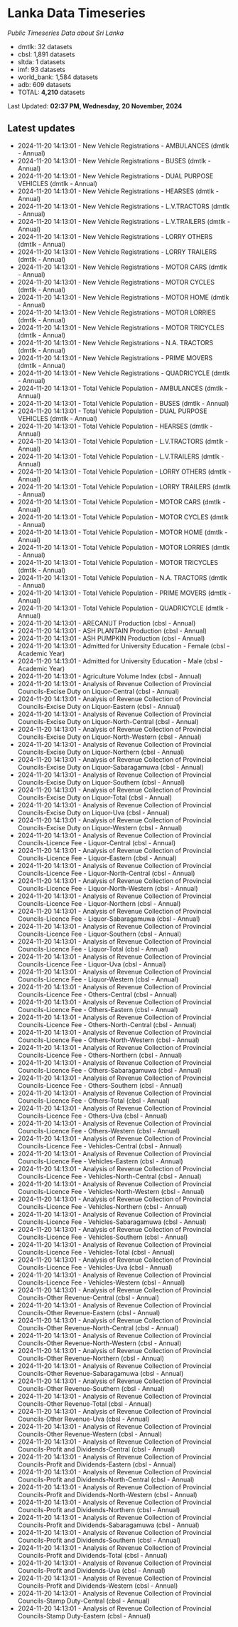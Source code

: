 # Lanka Data Timeseries
*Public Timeseries Data about Sri Lanka*

* dmtlk: 32 datasets
* cbsl: 1,891 datasets
* sltda: 1 datasets
* imf: 93 datasets
* world_bank: 1,584 datasets
* adb: 609 datasets
* TOTAL: **4,210** datasets

Last Updated: **02:37 PM, Wednesday, 20 November, 2024**

## Latest updates

* 2024-11-20 14:13:01 - New Vehicle Registrations - AMBULANCES (dmtlk - Annual)
* 2024-11-20 14:13:01 - New Vehicle Registrations - BUSES (dmtlk - Annual)
* 2024-11-20 14:13:01 - New Vehicle Registrations - DUAL PURPOSE VEHICLES (dmtlk - Annual)
* 2024-11-20 14:13:01 - New Vehicle Registrations - HEARSES (dmtlk - Annual)
* 2024-11-20 14:13:01 - New Vehicle Registrations - L.V.TRACTORS (dmtlk - Annual)
* 2024-11-20 14:13:01 - New Vehicle Registrations - L.V.TRAILERS (dmtlk - Annual)
* 2024-11-20 14:13:01 - New Vehicle Registrations - LORRY OTHERS (dmtlk - Annual)
* 2024-11-20 14:13:01 - New Vehicle Registrations - LORRY TRAILERS (dmtlk - Annual)
* 2024-11-20 14:13:01 - New Vehicle Registrations - MOTOR CARS (dmtlk - Annual)
* 2024-11-20 14:13:01 - New Vehicle Registrations - MOTOR CYCLES (dmtlk - Annual)
* 2024-11-20 14:13:01 - New Vehicle Registrations - MOTOR HOME (dmtlk - Annual)
* 2024-11-20 14:13:01 - New Vehicle Registrations - MOTOR LORRIES (dmtlk - Annual)
* 2024-11-20 14:13:01 - New Vehicle Registrations - MOTOR TRICYCLES (dmtlk - Annual)
* 2024-11-20 14:13:01 - New Vehicle Registrations - N.A. TRACTORS (dmtlk - Annual)
* 2024-11-20 14:13:01 - New Vehicle Registrations - PRIME MOVERS (dmtlk - Annual)
* 2024-11-20 14:13:01 - New Vehicle Registrations - QUADRICYCLE (dmtlk - Annual)
* 2024-11-20 14:13:01 - Total Vehicle Population - AMBULANCES (dmtlk - Annual)
* 2024-11-20 14:13:01 - Total Vehicle Population - BUSES (dmtlk - Annual)
* 2024-11-20 14:13:01 - Total Vehicle Population - DUAL PURPOSE VEHICLES (dmtlk - Annual)
* 2024-11-20 14:13:01 - Total Vehicle Population - HEARSES (dmtlk - Annual)
* 2024-11-20 14:13:01 - Total Vehicle Population - L.V.TRACTORS (dmtlk - Annual)
* 2024-11-20 14:13:01 - Total Vehicle Population - L.V.TRAILERS (dmtlk - Annual)
* 2024-11-20 14:13:01 - Total Vehicle Population - LORRY OTHERS (dmtlk - Annual)
* 2024-11-20 14:13:01 - Total Vehicle Population - LORRY TRAILERS (dmtlk - Annual)
* 2024-11-20 14:13:01 - Total Vehicle Population - MOTOR CARS (dmtlk - Annual)
* 2024-11-20 14:13:01 - Total Vehicle Population - MOTOR CYCLES (dmtlk - Annual)
* 2024-11-20 14:13:01 - Total Vehicle Population - MOTOR HOME (dmtlk - Annual)
* 2024-11-20 14:13:01 - Total Vehicle Population - MOTOR LORRIES (dmtlk - Annual)
* 2024-11-20 14:13:01 - Total Vehicle Population - MOTOR TRICYCLES (dmtlk - Annual)
* 2024-11-20 14:13:01 - Total Vehicle Population - N.A. TRACTORS (dmtlk - Annual)
* 2024-11-20 14:13:01 - Total Vehicle Population - PRIME MOVERS (dmtlk - Annual)
* 2024-11-20 14:13:01 - Total Vehicle Population - QUADRICYCLE (dmtlk - Annual)
* 2024-11-20 14:13:01 - ARECANUT Production (cbsl - Annual)
* 2024-11-20 14:13:01 - ASH PLANTAIN Production (cbsl - Annual)
* 2024-11-20 14:13:01 - ASH PUMPKIN Production (cbsl - Annual)
* 2024-11-20 14:13:01 - Admitted for University Education - Female (cbsl - Academic Year)
* 2024-11-20 14:13:01 - Admitted for University Education - Male (cbsl - Academic Year)
* 2024-11-20 14:13:01 - Agriculture Volume Index (cbsl - Annual)
* 2024-11-20 14:13:01 - Analysis of Revenue Collection of Provincial Councils-Excise Duty on Liquor-Central (cbsl - Annual)
* 2024-11-20 14:13:01 - Analysis of Revenue Collection of Provincial Councils-Excise Duty on Liquor-Eastern (cbsl - Annual)
* 2024-11-20 14:13:01 - Analysis of Revenue Collection of Provincial Councils-Excise Duty on Liquor-North-Central (cbsl - Annual)
* 2024-11-20 14:13:01 - Analysis of Revenue Collection of Provincial Councils-Excise Duty on Liquor-North-Western (cbsl - Annual)
* 2024-11-20 14:13:01 - Analysis of Revenue Collection of Provincial Councils-Excise Duty on Liquor-Northern (cbsl - Annual)
* 2024-11-20 14:13:01 - Analysis of Revenue Collection of Provincial Councils-Excise Duty on Liquor-Sabaragamuwa (cbsl - Annual)
* 2024-11-20 14:13:01 - Analysis of Revenue Collection of Provincial Councils-Excise Duty on Liquor-Southern (cbsl - Annual)
* 2024-11-20 14:13:01 - Analysis of Revenue Collection of Provincial Councils-Excise Duty on Liquor-Total (cbsl - Annual)
* 2024-11-20 14:13:01 - Analysis of Revenue Collection of Provincial Councils-Excise Duty on Liquor-Uva (cbsl - Annual)
* 2024-11-20 14:13:01 - Analysis of Revenue Collection of Provincial Councils-Excise Duty on Liquor-Western (cbsl - Annual)
* 2024-11-20 14:13:01 - Analysis of Revenue Collection of Provincial Councils-Licence Fee - Liquor-Central (cbsl - Annual)
* 2024-11-20 14:13:01 - Analysis of Revenue Collection of Provincial Councils-Licence Fee - Liquor-Eastern (cbsl - Annual)
* 2024-11-20 14:13:01 - Analysis of Revenue Collection of Provincial Councils-Licence Fee - Liquor-North-Central (cbsl - Annual)
* 2024-11-20 14:13:01 - Analysis of Revenue Collection of Provincial Councils-Licence Fee - Liquor-North-Western (cbsl - Annual)
* 2024-11-20 14:13:01 - Analysis of Revenue Collection of Provincial Councils-Licence Fee - Liquor-Northern (cbsl - Annual)
* 2024-11-20 14:13:01 - Analysis of Revenue Collection of Provincial Councils-Licence Fee - Liquor-Sabaragamuwa (cbsl - Annual)
* 2024-11-20 14:13:01 - Analysis of Revenue Collection of Provincial Councils-Licence Fee - Liquor-Southern (cbsl - Annual)
* 2024-11-20 14:13:01 - Analysis of Revenue Collection of Provincial Councils-Licence Fee - Liquor-Total (cbsl - Annual)
* 2024-11-20 14:13:01 - Analysis of Revenue Collection of Provincial Councils-Licence Fee - Liquor-Uva (cbsl - Annual)
* 2024-11-20 14:13:01 - Analysis of Revenue Collection of Provincial Councils-Licence Fee - Liquor-Western (cbsl - Annual)
* 2024-11-20 14:13:01 - Analysis of Revenue Collection of Provincial Councils-Licence Fee - Others-Central (cbsl - Annual)
* 2024-11-20 14:13:01 - Analysis of Revenue Collection of Provincial Councils-Licence Fee - Others-Eastern (cbsl - Annual)
* 2024-11-20 14:13:01 - Analysis of Revenue Collection of Provincial Councils-Licence Fee - Others-North-Central (cbsl - Annual)
* 2024-11-20 14:13:01 - Analysis of Revenue Collection of Provincial Councils-Licence Fee - Others-North-Western (cbsl - Annual)
* 2024-11-20 14:13:01 - Analysis of Revenue Collection of Provincial Councils-Licence Fee - Others-Northern (cbsl - Annual)
* 2024-11-20 14:13:01 - Analysis of Revenue Collection of Provincial Councils-Licence Fee - Others-Sabaragamuwa (cbsl - Annual)
* 2024-11-20 14:13:01 - Analysis of Revenue Collection of Provincial Councils-Licence Fee - Others-Southern (cbsl - Annual)
* 2024-11-20 14:13:01 - Analysis of Revenue Collection of Provincial Councils-Licence Fee - Others-Total (cbsl - Annual)
* 2024-11-20 14:13:01 - Analysis of Revenue Collection of Provincial Councils-Licence Fee - Others-Uva (cbsl - Annual)
* 2024-11-20 14:13:01 - Analysis of Revenue Collection of Provincial Councils-Licence Fee - Others-Western (cbsl - Annual)
* 2024-11-20 14:13:01 - Analysis of Revenue Collection of Provincial Councils-Licence Fee - Vehicles-Central (cbsl - Annual)
* 2024-11-20 14:13:01 - Analysis of Revenue Collection of Provincial Councils-Licence Fee - Vehicles-Eastern (cbsl - Annual)
* 2024-11-20 14:13:01 - Analysis of Revenue Collection of Provincial Councils-Licence Fee - Vehicles-North-Central (cbsl - Annual)
* 2024-11-20 14:13:01 - Analysis of Revenue Collection of Provincial Councils-Licence Fee - Vehicles-North-Western (cbsl - Annual)
* 2024-11-20 14:13:01 - Analysis of Revenue Collection of Provincial Councils-Licence Fee - Vehicles-Northern (cbsl - Annual)
* 2024-11-20 14:13:01 - Analysis of Revenue Collection of Provincial Councils-Licence Fee - Vehicles-Sabaragamuwa (cbsl - Annual)
* 2024-11-20 14:13:01 - Analysis of Revenue Collection of Provincial Councils-Licence Fee - Vehicles-Southern (cbsl - Annual)
* 2024-11-20 14:13:01 - Analysis of Revenue Collection of Provincial Councils-Licence Fee - Vehicles-Total (cbsl - Annual)
* 2024-11-20 14:13:01 - Analysis of Revenue Collection of Provincial Councils-Licence Fee - Vehicles-Uva (cbsl - Annual)
* 2024-11-20 14:13:01 - Analysis of Revenue Collection of Provincial Councils-Licence Fee - Vehicles-Western (cbsl - Annual)
* 2024-11-20 14:13:01 - Analysis of Revenue Collection of Provincial Councils-Other Revenue-Central (cbsl - Annual)
* 2024-11-20 14:13:01 - Analysis of Revenue Collection of Provincial Councils-Other Revenue-Eastern (cbsl - Annual)
* 2024-11-20 14:13:01 - Analysis of Revenue Collection of Provincial Councils-Other Revenue-North-Central (cbsl - Annual)
* 2024-11-20 14:13:01 - Analysis of Revenue Collection of Provincial Councils-Other Revenue-North-Western (cbsl - Annual)
* 2024-11-20 14:13:01 - Analysis of Revenue Collection of Provincial Councils-Other Revenue-Northern (cbsl - Annual)
* 2024-11-20 14:13:01 - Analysis of Revenue Collection of Provincial Councils-Other Revenue-Sabaragamuwa (cbsl - Annual)
* 2024-11-20 14:13:01 - Analysis of Revenue Collection of Provincial Councils-Other Revenue-Southern (cbsl - Annual)
* 2024-11-20 14:13:01 - Analysis of Revenue Collection of Provincial Councils-Other Revenue-Total (cbsl - Annual)
* 2024-11-20 14:13:01 - Analysis of Revenue Collection of Provincial Councils-Other Revenue-Uva (cbsl - Annual)
* 2024-11-20 14:13:01 - Analysis of Revenue Collection of Provincial Councils-Other Revenue-Western (cbsl - Annual)
* 2024-11-20 14:13:01 - Analysis of Revenue Collection of Provincial Councils-Profit and Dividends-Central (cbsl - Annual)
* 2024-11-20 14:13:01 - Analysis of Revenue Collection of Provincial Councils-Profit and Dividends-Eastern (cbsl - Annual)
* 2024-11-20 14:13:01 - Analysis of Revenue Collection of Provincial Councils-Profit and Dividends-North-Central (cbsl - Annual)
* 2024-11-20 14:13:01 - Analysis of Revenue Collection of Provincial Councils-Profit and Dividends-North-Western (cbsl - Annual)
* 2024-11-20 14:13:01 - Analysis of Revenue Collection of Provincial Councils-Profit and Dividends-Northern (cbsl - Annual)
* 2024-11-20 14:13:01 - Analysis of Revenue Collection of Provincial Councils-Profit and Dividends-Sabaragamuwa (cbsl - Annual)
* 2024-11-20 14:13:01 - Analysis of Revenue Collection of Provincial Councils-Profit and Dividends-Southern (cbsl - Annual)
* 2024-11-20 14:13:01 - Analysis of Revenue Collection of Provincial Councils-Profit and Dividends-Total (cbsl - Annual)
* 2024-11-20 14:13:01 - Analysis of Revenue Collection of Provincial Councils-Profit and Dividends-Uva (cbsl - Annual)
* 2024-11-20 14:13:01 - Analysis of Revenue Collection of Provincial Councils-Profit and Dividends-Western (cbsl - Annual)
* 2024-11-20 14:13:01 - Analysis of Revenue Collection of Provincial Councils-Stamp Duty-Central (cbsl - Annual)
* 2024-11-20 14:13:01 - Analysis of Revenue Collection of Provincial Councils-Stamp Duty-Eastern (cbsl - Annual)